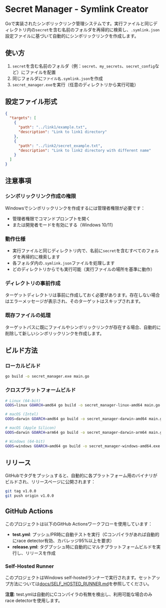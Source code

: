 # Secret Manager - Symlink Creator

Goで実装されたシンボリックリンク管理システムです。実行ファイルと同じディレクトリ内の`secret`を含む名前のフォルダを再帰的に検索し、`.symlink.json`設定ファイルに基づいて自動的にシンボリックリンクを作成します。

## 使い方

1. `secret`を含む名前のフォルダ（例：`secret`、`my_secrets`、`secret_config`など）にファイルを配置
2. 同じフォルダに`ファイル名.symlink.json`を作成
3. `secret_manager.exe`を実行（任意のディレクトリから実行可能）

## 設定ファイル形式

```json
{
  "targets": [
    {
      "path": "../link1/example.txt",
      "description": "Link to link1 directory"
    },
    {
      "path": "../link2/secret_example.txt", 
      "description": "Link to link2 directory with different name"
    }
  ]
}
```

## 注意事項

### シンボリックリンク作成の権限
Windowsでシンボリックリンクを作成するには管理者権限が必要です：
- 管理者権限でコマンドプロンプトを開く
- または開発者モードを有効にする（Windows 10/11）

### 動作仕様
- 実行ファイルと同じディレクトリ内で、名前に`secret`を含むすべてのフォルダを再帰的に検索します
- 各フォルダ内の`.symlink.json`ファイルを処理します
- どのディレクトリからでも実行可能（実行ファイルの場所を基準に動作）

### ディレクトリの事前作成
ターゲットディレクトリは事前に作成しておく必要があります。存在しない場合はエラーメッセージが表示され、そのターゲットはスキップされます。

### 既存ファイルの処理
ターゲットパスに既にファイルやシンボリックリンクが存在する場合、自動的に削除して新しいシンボリックリンクを作成します。

## ビルド方法

### ローカルビルド
```bash
go build -o secret_manager.exe main.go
```

### クロスプラットフォームビルド
```bash
# Linux (64-bit)
GOOS=linux GOARCH=amd64 go build -o secret_manager-linux-amd64 main.go

# macOS (Intel)
GOOS=darwin GOARCH=amd64 go build -o secret_manager-darwin-amd64 main.go

# macOS (Apple Silicon)
GOOS=darwin GOARCH=arm64 go build -o secret_manager-darwin-arm64 main.go

# Windows (64-bit)
GOOS=windows GOARCH=amd64 go build -o secret_manager-windows-amd64.exe main.go
```

## リリース

GitHubでタグをプッシュすると、自動的に各プラットフォーム用のバイナリがビルドされ、リリースページに公開されます：

```bash
git tag v1.0.0
git push origin v1.0.0
```

## GitHub Actions

このプロジェクトは以下のGitHub Actionsワークフローを使用しています：

- **test.yml**: プッシュ/PR時に自動テストを実行（Cコンパイラがあれば自動的にrace detector有効、カバレッジ95%以上を要求）
- **release.yml**: タグプッシュ時に自動的にマルチプラットフォームビルドを実行し、リリースを作成

### Self-Hosted Runner

このプロジェクトはWindows self-hostedランナーで実行されます。セットアップ方法については[docs/SELF_HOSTED_RUNNER.md](docs/SELF_HOSTED_RUNNER.md)を参照してください。

**注意**: test.ymlは自動的にCコンパイラの有無を検出し、利用可能な場合のみrace detectorを使用します。